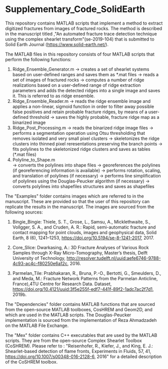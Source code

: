 # Supplementary_Code_SolidEarth 
This repository contains MATLAB scripts that implement a method to extract digitized fractures from images of fractured rocks. The method is described in the manuscript titled ,"An automated fracture trace detection technique using the complex shearlet transform"(se-2019-104) that is submitted to Solid Earth Journal (https://www.solid-earth.net/). 

The MATLAB files in this repository consists of four MATLAB scripts that perform the following functions:

  1. Ridge_Ensemble_Generator.m 
                                -> creates a set of shearlet systems based on user-defined ranges and saves them as *.mat files
                                -> reads a set of images of fractured rocks
                                -> computes a number of ridge realizations based on a user-defined range of ridge extraction parameters
                                   and adds the detected ridges into a single image and saves it. This is referred to as ridge ensemble.
  2. Ridge_Ensemble_Reader.m 
                                -> reads the ridge ensemble image and applies a non-linear, sigmoid function in order to filter away 
                                   possible false positives and retain probable fracture ridges, by means of a user-defined threshold
                                -> saves the highly probable, fracture ridge map as a binarized image                               
  3. Ridge_Post_Processing.m
                                -> reads the binarized ridge image files
                                -> performs a segmentation operation using Otsu thresholding that removes isolated and very small pixel
                                   clusters
                                -> skeletonizes the ridge clusters into thinned pixel reresentations preserving the branch points
                                -> fits polylines to the skeletonized ridge clusters and saves as tables (*.mat files) 
  4. Polyline_to_Shape.m   
                                -> converts the polylines into shape files
                                -> georeferences the polylines (if georeferencing information is available)
                                -> performs rotation, scaling, and translation of polylines (if necessary)
                                -> performs line simplification of polylines using the Douglas-Peucker algorithm (if necessary)
                                -> converts polylines into shapefiles structures and saves as shapefiles


The "Examples" folder contains images which are referred to in the manuscript. These are provided so that the user of this repository
can replicate the results in the manuscript. The images are sourced from the following sources:
   
1. Bingie_Bingie: Thiele, S. T., Grose, L., Samsu, A., Micklethwaite, S., Vollgger, S. A., and Cruden, A. R.: Rapid, semi-automatic      fracture and contact mapping for point clouds, images and geophysical data, Solid Earth, 8 (6), 1241–1253, https://doi.org/10.5194/se-8-1241-2017, 2017.

2. Core_Slice: Dwarkasing, A.: 3D Fracture Analyses of Various Rock Samples through X-Ray Micro-Tomography, Master’s thesis, Delft University of Technology, http://resolver.tudelft.nl/uuid:aefe6746-9788-4c93-ac4c-f80250e6a12c, 2016.

3. Parmelan_Tile: Prabhakaran, R., Bruna, P.-O., Bertotti, G., Smeulders, D., and Meda, M.: Fracture Network Patterns from the Parmelan Anticline, France),4TU Centre for Research Data. Dataset, https://doi.org/10.4121/uuid:3f5e255f-edf7-441f-89f2-1adc7ac2f7d1, 2019b.

The "Dependencies" folder contains MATLAB functions that are sourced from the open-source MATLAB toolboxes, CosHREM and Geom2D, and which are used in the MATLAB scripts. The Douglas-Peucker implementation is sourced from the implementation of Reza Ahmadzadeh on the
MATLAB File Exchange.

The "Mex" folder contains C++ executables that are used by the MATLAB scripts. They are from the open-source Complex Shearlet Toolbox (CoSHREM). Please refer to : "Reisenhofer, R., Kiefer, J., and King, E. J.: Shearlet-based detection of flame fronts, Experiments in Fluids, 57, 41, https://doi.org/10.1007/s00348-016-2128-6, 2016" for a detailed description of the CoSHREM toolbox.


